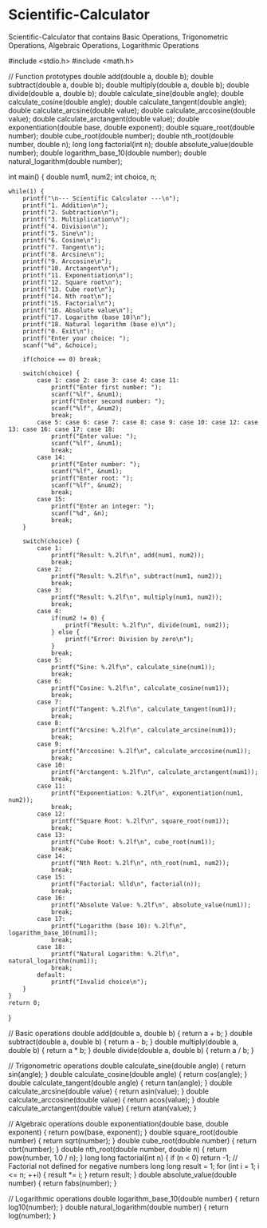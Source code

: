 # Scientific-Calculator
Scientific-Calculator that contains Basic Operations, Trigonometric Operations, Algebraic Operations, Logarithmic Operations 


#include <stdio.h>
#include <math.h>

// Function prototypes
double add(double a, double b);
double subtract(double a, double b);
double multiply(double a, double b);
double divide(double a, double b);
double calculate_sine(double angle);
double calculate_cosine(double angle);
double calculate_tangent(double angle);
double calculate_arcsine(double value);
double calculate_arccosine(double value);
double calculate_arctangent(double value);
double exponentiation(double base, double exponent);
double square_root(double number);
double cube_root(double number);
double nth_root(double number, double n);
long long factorial(int n);
double absolute_value(double number);
double logarithm_base_10(double number);
double natural_logarithm(double number);

int main() {
    double num1, num2;
    int choice, n;

    while(1) {
        printf("\n--- Scientific Calculator ---\n");
        printf("1. Addition\n");
        printf("2. Subtraction\n");
        printf("3. Multiplication\n");
        printf("4. Division\n");
        printf("5. Sine\n");
        printf("6. Cosine\n");
        printf("7. Tangent\n");
        printf("8. Arcsine\n");
        printf("9. Arccosine\n");
        printf("10. Arctangent\n");
        printf("11. Exponentiation\n");
        printf("12. Square root\n");
        printf("13. Cube root\n");
        printf("14. Nth root\n");
        printf("15. Factorial\n");
        printf("16. Absolute value\n");
        printf("17. Logarithm (base 10)\n");
        printf("18. Natural logarithm (base e)\n");
        printf("0. Exit\n");
        printf("Enter your choice: ");
        scanf("%d", &choice);

        if(choice == 0) break;

        switch(choice) {
            case 1: case 2: case 3: case 4: case 11:
                printf("Enter first number: ");
                scanf("%lf", &num1);
                printf("Enter second number: ");
                scanf("%lf", &num2);
                break;
            case 5: case 6: case 7: case 8: case 9: case 10: case 12: case 13: case 16: case 17: case 18:
                printf("Enter value: ");
                scanf("%lf", &num1);
                break;
            case 14:
                printf("Enter number: ");
                scanf("%lf", &num1);
                printf("Enter root: ");
                scanf("%lf", &num2);
                break;
            case 15:
                printf("Enter an integer: ");
                scanf("%d", &n);
                break;
        }

        switch(choice) {
            case 1:
                printf("Result: %.2lf\n", add(num1, num2));
                break;
            case 2:
                printf("Result: %.2lf\n", subtract(num1, num2));
                break;
            case 3:
                printf("Result: %.2lf\n", multiply(num1, num2));
                break;
            case 4:
                if(num2 != 0) {
                    printf("Result: %.2lf\n", divide(num1, num2));
                } else {
                    printf("Error: Division by zero\n");
                }
                break;
            case 5:
                printf("Sine: %.2lf\n", calculate_sine(num1));
                break;
            case 6:
                printf("Cosine: %.2lf\n", calculate_cosine(num1));
                break;
            case 7:
                printf("Tangent: %.2lf\n", calculate_tangent(num1));
                break;
            case 8:
                printf("Arcsine: %.2lf\n", calculate_arcsine(num1));
                break;
            case 9:
                printf("Arccosine: %.2lf\n", calculate_arccosine(num1));
                break;
            case 10:
                printf("Arctangent: %.2lf\n", calculate_arctangent(num1));
                break;
            case 11:
                printf("Exponentiation: %.2lf\n", exponentiation(num1, num2));
                break;
            case 12:
                printf("Square Root: %.2lf\n", square_root(num1));
                break;
            case 13:
                printf("Cube Root: %.2lf\n", cube_root(num1));
                break;
            case 14:
                printf("Nth Root: %.2lf\n", nth_root(num1, num2));
                break;
            case 15:
                printf("Factorial: %lld\n", factorial(n));
                break;
            case 16:
                printf("Absolute Value: %.2lf\n", absolute_value(num1));
                break;
            case 17:
                printf("Logarithm (base 10): %.2lf\n", logarithm_base_10(num1));
                break;
            case 18:
                printf("Natural Logarithm: %.2lf\n", natural_logarithm(num1));
                break;
            default:
                printf("Invalid choice\n");
        }
    }
    return 0;
}

// Basic operations
double add(double a, double b) { return a + b; }
double subtract(double a, double b) { return a - b; }
double multiply(double a, double b) { return a * b; }
double divide(double a, double b) { return a / b; }

// Trigonometric operations
double calculate_sine(double angle) { return sin(angle); }
double calculate_cosine(double angle) { return cos(angle); }
double calculate_tangent(double angle) { return tan(angle); }
double calculate_arcsine(double value) { return asin(value); }
double calculate_arccosine(double value) { return acos(value); }
double calculate_arctangent(double value) { return atan(value); }

// Algebraic operations
double exponentiation(double base, double exponent) { return pow(base, exponent); }
double square_root(double number) { return sqrt(number); }
double cube_root(double number) { return cbrt(number); }
double nth_root(double number, double n) { return pow(number, 1.0 / n); }
long long factorial(int n) {
    if (n < 0) return -1; // Factorial not defined for negative numbers
    long long result = 1;
    for (int i = 1; i <= n; ++i) {
        result *= i;
    }
    return result;
}
double absolute_value(double number) { return fabs(number); }

// Logarithmic operations
double logarithm_base_10(double number) { return log10(number); }
double natural_logarithm(double number) { return log(number); }

